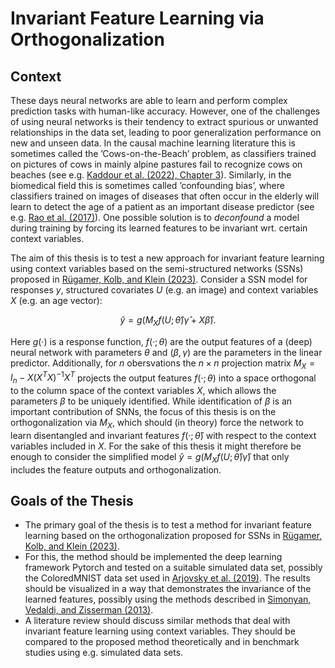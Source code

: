 # Invariant Feature Learning via Orthogonalization

## Context

These days neural networks are able to learn and perform complex prediction tasks
with human-like accuracy. However, one of the challenges of using neural networks is
their tendency to extract spurious or unwanted relationships in the data set, leading
to poor generalization performance on new and unseen data. In the causal machine
learning literature this is sometimes called the ’Cows-on-the-Beach’ problem, as classifiers trained on pictures of cows in mainly alpine pastures fail to recognize cows
on beaches (see e.g. [Kaddour et al. (2022), Chapter 3](https://arxiv.org/abs/2206.15475)). Similarly, in the biomedical
field this is sometimes called ’confounding bias’, where classifiers trained on images
of diseases that often occur in the elderly will learn to detect the age of a patient as
an important disease predictor (see e.g. [Rao et al. (2017)](https://pubmed.ncbi.nlm.nih.gov/28143776/)). One possible solution is to
*deconfound* a model during training by forcing its learned features to be invariant
wrt. certain context variables.

The aim of this thesis is to test a new approach for invariant feature learning using
context variables based on the semi-structured networks (SSNs) proposed in [Rügamer,
Kolb, and Klein (2023)](https://www.tandfonline.com/doi/full/10.1080/00031305.2022.2164054). Consider a SSN model for responses $y$, structured covariates
$U$ (e.g. an image) and context variables $X$ (e.g. an age vector):

$$ \hat{y} = g(M_X f(U;\hat{\theta}) \hat{\gamma} + X \hat{\beta}). $$

Here $g(·)$ is a response function, $f(· ; \theta)$ are the output features of a (deep) neural
network with parameters $\theta$ and $(\beta, \gamma)$ are the parameters in the linear predictor.
Additionally, for $n$ obersvations the $n × n$ projection matrix $M_X = I_n − X(X^TX)^{−1}X^T$
projects the output features $f(· ; \theta)$ into a space orthogonal to the column space of
the context variables $X$, which allows the parameters $\beta$ to be uniquely identified.
While identification of $\beta$ is an important contribution of SNNs, the focus of this thesis
is on the orthogonalization via $M_X$, which should (in theory) force the network to
learn disentangled and invariant features $f(· ;\hat{\theta})$ with respect to the context variables
included in $X$. For the sake of this thesis it might therefore be enough to consider
the simplified model $\hat{y} = g(M_X f(U; \hat{\theta}) \hat{\gamma})$
that only includes the feature outputs and
orthogonalization.

## Goals of the Thesis

-  The primary goal of the thesis is to test a method for invariant feature learning
based on the orthogonalization proposed for SSNs in [Rügamer, Kolb, and
Klein (2023)](https://www.tandfonline.com/doi/full/10.1080/00031305.2022.2164054).
-  For this, the method should be implemented the deep learning framework
Pytorch and tested on a suitable simulated data set, possibly the ColoredMNIST data set used in [Arjovsky et al. (2019)](https://arxiv.org/abs/1907.02893). The results should be visualized in a way that demonstrates the invariance of the learned features, possibly using the methods described in [Simonyan, Vedaldi, and Zisserman (2013)](https://arxiv.org/abs/1312.6034).
-  A literature review should discuss similar methods that deal with invariant feature learning using context variables. They should be compared to the proposed method theoretically and in benchmark studies using e.g. simulated data sets.

